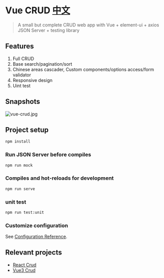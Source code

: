 # Vue CRUD [中文](https://github.com/51fe/vue-crud/blob/master/README_zh.md)

> A small but complete CRUD web app with Vue + element-ui + axios JSON Server + testing library

## Features

1. Full CRUD
2. Base search/pagination/sort
3. Chinese areas cascader, Custom components/options access/form validator
4. Responsive design
5. Uint test

## Snapshots

![vue-crud.jpg](https://www.riafan.com/uploads/2208/vue-crud.jpg)


## Project setup

```bash
npm install
```

### Run JSON Server before compiles

```bash
npm run mock
```

### Compiles and hot-reloads for development

```bash
npm run serve
```

### unit test

```bash
npm run test:unit
```

### Customize configuration

See [Configuration Reference](https://cli.vuejs.org/config/).

## Relevant projects

- [React Crud](https://github.com/51fe/react-crud)
- [Vue3 Crud](https://github.com/51fe/vue3-crud)
